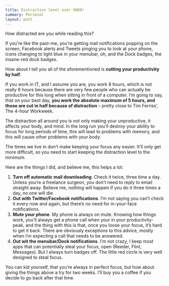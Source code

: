 ```yaml
---
title: Distraction level over 9000!
summary: Personal
layout: post
---
```


How distracted are you while reading this?

If you’re like the past-me, you’re getting mail notifications popping on the screen,
Facebook alerts and Tweets pinging you to look at your phone,
icons changing to light blue in your menubar, oh, and the Dock badges, the insane-red dock badges.

How about I tell you all of the aforementioned is <strong>cutting your productivity by half</strong>.

If you work in IT, and I assume you are, you work 8 hours, which is not really 8 hours
because there are very few people who can actually be productive for this long when sitting in front of a computer.
I’m going to say, that on your best day, <strong>you work the absolute maximum of 5 hours,
and those are cut in half because of distraction</strong> – pretty close to Tim Ferriss’, The 4-hour Workweek.

The distraction all around you is not only making your unproductive, it affects your body, and mind. In the long
run you’ll destroy your ability to focus for long periods of time, this will lead to problems with memory, and this
will cause other problems with your body.

The times we live in don’t make keeping your focus any easier. It’ll only get more difficult, so you need to start keeping the distraction level to the minimum.

Here are the things I did, and believe me, this helps a lot:

1. **Turn off automatic mail downloading**. Check it twice, three time a day. Unless you’re a freelance surgeon, you don’t need to reply to email straight away. Believe me, nothing will happen if you do it three times a day, no one will die.
2. **Out with Twitter/Facebook notifications**. I’m not saying you can’t check it every now and again, but there’s no need for in-your-face notifications.
3. **Mute your phone**. My phone is always on mute. Knowing how things work, you’ll always get a phone call when your in your productivity-peak, and the thing with this is that, once you loose your focus, it’s hard to get it back. There are obviously exceptions to this advice, mostly when I’m expecting a call that needs to be answered.
4. **Out wit the menubar/Dock notifications**. I’m not crazy, I keep most apps that can potentially steal your focus, open (Reeder, Flint, Messages). But I always turn badges off. The little red circle is very well designed to steal focus.

You can kid yourself, that you’re always in perfect focus, but how about giving the
things above a try for two weeks. I’ll buy you a coffee if you decide to go back after that time.
